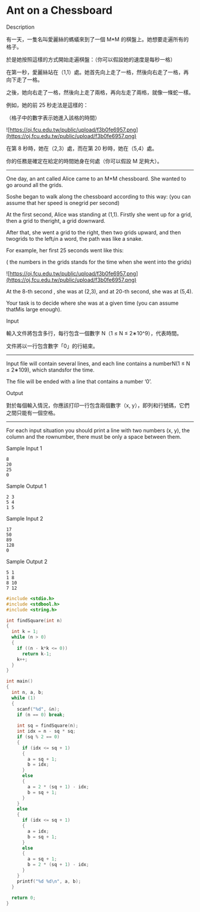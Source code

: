 # Ant on a Chessboard

Description

有一天，一隻名叫愛麗絲的螞蟻來到了一個 M*M 的棋盤上。她想要走遍所有的格子。

於是她按照這樣的方式開始走遍棋盤：（你可以假設她的速度是每秒一格）

在第一秒，愛麗絲站在（1,1）處。她首先向上走了一格，然後向右走了一格，再向下走了一格。

之後，她向右走了一格，然後向上走了兩格，再向左走了兩格，就像一條蛇一樣。

例如，她的前 25 秒走法是這樣的：

（格子中的數字表示她進入該格的時間）

![https://oj.fcu.edu.tw/public/upload/f3b0fe6957.png](https://oj.fcu.edu.tw/public/upload/f3b0fe6957.png)

在第 8 秒時，她在（2,3）處，而在第 20 秒時，她在（5,4）處。

你的任務是確定在給定的時間她身在何處（你可以假設 M 足夠大）。

- ------------------------------------------------------------------------------

One day, an ant called Alice came to an M*M chessboard. She wanted to go around all the grids.

Soshe began to walk along the chessboard according to this way: (you can assume that her speed is onegrid per second)

At the first second, Alice was standing at (1,1). Firstly she went up for a grid, then a grid to theright, a grid downward.

After that, she went a grid to the right, then two grids upward, and then twogrids to the left¡in a word, the path was like a snake.

For example, her first 25 seconds went like this:

( the numbers in the grids stands for the time when she went into the grids)

![https://oj.fcu.edu.tw/public/upload/f3b0fe6957.png](https://oj.fcu.edu.tw/public/upload/f3b0fe6957.png)

At the 8-th second , she was at (2,3), and at 20-th second, she was at (5,4).

Your task is to decide where she was at a given time (you can assume thatMis large enough).

Input

輸入文件將包含多行，每行包含一個數字 N（1 ≤ N ≤ 2∗10^9），代表時間。

文件將以一行包含數字「0」的行結束。

- ------------------------------------------------------------------------------

Input file will contain several lines, and each line contains a numberN(1 ≤ N ≤ 2∗109), which standsfor the time.

The file will be ended with a line that contains a number ‘0’.

Output

對於每個輸入情況，你應該打印一行包含兩個數字（x, y），即列和行號碼，它們之間只能有一個空格。

- ------------------------------------------------------------------------------

For each input situation you should print a line with two numbers (x, y), the column and the rownumber, there must be only a space between them.

Sample Input 1

```
8
20
25
0

```

Sample Output 1

```
2 3
5 4
1 5

```

Sample Input 2

```
17
50
89
128
0

```

Sample Output 2

```
5 1
1 8
8 10
7 12
```

```c
#include <stdio.h>
#include <stdbool.h>
#include <string.h>

int findSquare(int n)
{
  int k = 1;
  while (n > 0)
  {
    if ((n - k*k <= 0))
      return k-1;
    k++;
  }
}

int main()
{
  int n, a, b;
  while (1)
  {
    scanf("%d", &n);
    if (n == 0) break;
    
    int sq = findSquare(n);
    int idx = n - sq * sq;
    if (sq % 2 == 0)
    {
      if (idx <= sq + 1)
      {
        a = sq + 1;
        b = idx;
      }
      else
      {
        a = 2 * (sq + 1) - idx;
        b = sq + 1;
      }
    }
    else
    {
      if (idx <= sq + 1)
      {
        a = idx;
        b = sq + 1;
      }
      else
      {
        a = sq + 1;
        b = 2 * (sq + 1) - idx;
      }
    }
    printf("%d %d\n", a, b);
  }
  
  return 0;
}

```